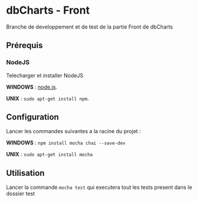 # dbCharts - Front

Branche de developpement et de test de la partie Front de dbCharts

## Prérequis

### NodeJS

Telecharger et installer NodeJS 

**WINDOWS** : [node.js](https://nodejs.org/en/).

**UNIX** : `sudo apt-get install npm`.

## Configuration

Lancer les commandes suivantes a la racine du projet : 

**WINDOWS** : `npm install mocha chai --save-dev` 

**UNIX** : `sudo apt-get install mocha`

## Utilisation

Lancer la commande `mocha test` qui executera tout les tests present dans le dossier test